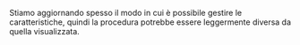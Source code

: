 Stiamo aggiornando spesso il modo in cui è possibile gestire le caratteristiche, quindi la procedura potrebbe essere leggermente diversa da quella visualizzata.